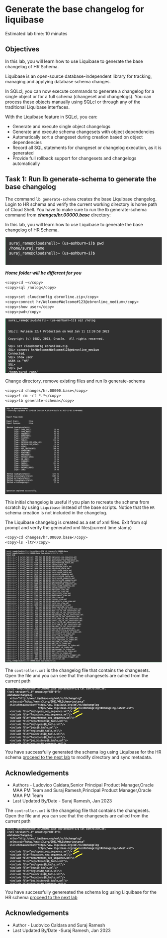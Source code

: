 # Generate the base changelog for liquibase

Estimated lab time: 10 minutes

## Objectives

In this lab, you will learn how to use Liquibase  to generate the base changelog of HR Schema.

Liquibase is an open-source database-independent library for tracking, managing and applying database schema changes.

In SQLcl, you can now execute commands to generate a changelog for a single object or for a full schema (changeset and changelogs). You can process these objects manually using SQLcl or through any of the traditional Liquibase interfaces.

With the Liquibase feature in SQLcl, you can:

- Generate and execute single object changelogs
- Generate and execute schema changesets with object dependencies
- Automatically sort a changeset during creation based on object dependencies
- Record all SQL statements for changeset or changelog execution, as it is generated
- Provide full rollback support for changesets and changelogs automatically

## Task 1: Run lb generate-schema to generate the base changelog

The command `lb generate-schema` creates the base Liquibase changelog. Login to HR schema and verify the current working directory is home path of Cloud Shell. You have to make sure to run the lb generate-schema command from ***changes/hr.00000.base*** directory:

In this lab, you will learn how to use Liquibase  to generate the base changelog of HR Schema.

![Cloud Shell home](images/cloudshell-home.png " ")

***Home folder will be different for you***

```text
<copy>cd ~</copy>
<copy>sql /nolog</copy>
```

```text
<copy>set cloudconfig ebronline.zip</copy>
<copy>connect hr/Welcome#Welcome#123@ebronline_medium</copy>
<copy>show user</copy>
<copy>pwd</copy>
```

![sqlcl-hr](images/sqlcl-hr.png " ")

Change directory, remove existing files and run lb generate-schema

```text
<copy>cd changes/hr.00000.base</copy>
<copy>! rm -rf *.*</copy>
<copy>lb generate-schema</copy>
```

![lb-genschema](images/lb-genschema.png " ")

This initial changelog is useful if you plan to recreate the schema from scratch by using `Liquibase` instead of the base scripts.
Notice that the `HR` schema creation is not included in the changelog.

The Liquibase changelog is created as a set of xml files. Exit from sql prompt and verify the generated xml files(current time stamp)

```text
<copy>cd changes/hr.00000.base</copy>
<copy>ls -ltr</copy>
```

![list schemaxml](images/list-schemaxml.png " ")

The `controller.xml` is the changelog file that contains the changesets. Open the file and you can see that the changesets are called from the current path 

![controller Path](images/controller-path.png " ")

You have successfully generated the schema log using Liquibase for the HR schema [proceed to the next lab](#next) to modify directory and sync metadata.

## Acknowledgements

- Authors - Ludovico Caldara,Senior Principal Product Manager,Oracle MAA PM Team and Suraj Ramesh,Principal Product Manager,Oracle MAA PM Team
- Last Updated By/Date - Suraj Ramesh, Jan 2023

The `controller.xml` is the changelog file that contains the changesets. Open the file and you can see that the changesets are called from the current path 

![controller Path](images/controller-path.png " ")

You have successfully genereated the schema log using Liquibase for the HR schema [proceed to the next lab](#next)

## Acknowledgements ##

- Author - Ludovico Caldara and Suraj Ramesh 
- Last Updated By/Date -Suraj Ramesh, Jan 2023
